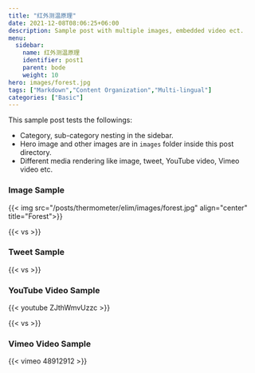 ```yaml
---
title: "红外测温原理"
date: 2021-12-08T08:06:25+06:00
description: Sample post with multiple images, embedded video ect.
menu:
  sidebar:
    name: 红外测温原理
    identifier: post1
    parent: bode
    weight: 10
hero: images/forest.jpg
tags: ["Markdown","Content Organization","Multi-lingual"]
categories: ["Basic"]
---
```


This sample post tests the followings:

- Category, sub-category nesting in the sidebar.
- Hero image and other images are in `images` folder inside this post directory.
- Different media rendering like image, tweet, YouTube video, Vimeo video etc.

### Image Sample

{{< img src="/posts/thermometer/elim/images/forest.jpg" align="center" title="Forest">}}

{{< vs >}}

### Tweet Sample


{{< vs >}}

### YouTube Video Sample

{{< youtube ZJthWmvUzzc >}}

{{< vs >}}

### Vimeo Video Sample

{{< vimeo 48912912 >}}
